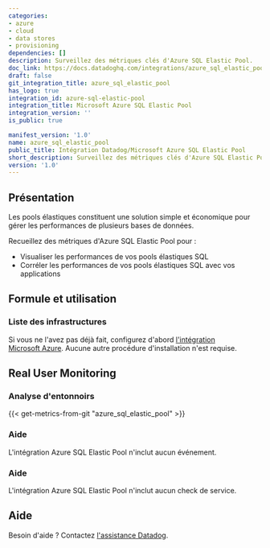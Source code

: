 ```yaml
---
categories:
- azure
- cloud
- data stores
- provisioning
dependencies: []
description: Surveillez des métriques clés d'Azure SQL Elastic Pool.
doc_link: https://docs.datadoghq.com/integrations/azure_sql_elastic_pool/
draft: false
git_integration_title: azure_sql_elastic_pool
has_logo: true
integration_id: azure-sql-elastic-pool
integration_title: Microsoft Azure SQL Elastic Pool
integration_version: ''
is_public: true

manifest_version: '1.0'
name: azure_sql_elastic_pool
public_title: Intégration Datadog/Microsoft Azure SQL Elastic Pool
short_description: Surveillez des métriques clés d'Azure SQL Elastic Pool.
version: '1.0'
---
```


<!--  SOURCED FROM https://github.com/DataDog/dogweb -->
## Présentation

Les pools élastiques constituent une solution simple et économique pour gérer les performances de plusieurs bases de données.

Recueillez des métriques d'Azure SQL Elastic Pool pour :

- Visualiser les performances de vos pools élastiques SQL
- Corréler les performances de vos pools élastiques SQL avec vos applications

## Formule et utilisation

### Liste des infrastructures

Si vous ne l'avez pas déjà fait, configurez d'abord [l'intégration Microsoft Azure][1]. Aucune autre procédure d'installation n'est requise.

## Real User Monitoring

### Analyse d'entonnoirs
{{< get-metrics-from-git "azure_sql_elastic_pool" >}}


### Aide

L'intégration Azure SQL Elastic Pool n'inclut aucun événement.

### Aide

L'intégration Azure SQL Elastic Pool n'inclut aucun check de service.

## Aide

Besoin d'aide ? Contactez [l'assistance Datadog][3].

[1]: https://docs.datadoghq.com/fr/integrations/azure/
[2]: https://github.com/DataDog/dogweb/blob/prod/integration/azure_sql_elastic_pool/azure_sql_elastic_pool_metadata.csv
[3]: https://docs.datadoghq.com/fr/help/
